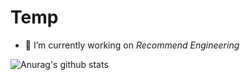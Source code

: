 # Temp

- 🔭 I’m currently working on *Recommend Engineering*

![Anurag's github stats](https://github-readme-stats.vercel.app/api?username=ivoryRabbit&count_private=true&show_icons=true&theme=dracula)


<!--
**ivoryRabbit/ivoryRabbit** is a ✨ _special_ ✨ repository because its `README.md` (this file) appears on your GitHub profile.

Here are some ideas to get you started:

- 🔭 I’m currently working on ...
- 🌱 I’m currently learning ...
- 👯 I’m looking to collaborate on ...
- 🤔 I’m looking for help with ...
- 💬 Ask me about ...
- 📫 How to reach me: ...
- 😄 Pronouns: ...
- ⚡ Fun fact: ...
-->
